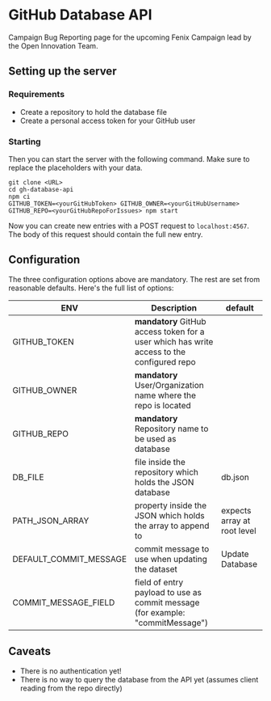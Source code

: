 # GitHub Database API

Campaign Bug Reporting page for the upcoming Fenix Campaign lead by the Open Innovation Team.

## Setting up the server

### Requirements

* Create a repository to hold the database file
* Create a personal access token for your GitHub user

### Starting

Then you can start the server with the following command. Make sure to replace the placeholders with your data.

```
git clone <URL>
cd gh-database-api
npm ci
GITHUB_TOKEN=<yourGitHubToken> GITHUB_OWNER=<yourGitHubUsername> GITHUB_REPO=<yourGitHubRepoForIssues> npm start
```

Now you can create new entries with a POST request to ```localhost:4567```. The body of this request should contain the full new entry.

## Configuration

The three configuration options above are mandatory. The rest are set from reasonable defaults. Here's the full list of options:

| ENV   |      Description      |  default |
|----------|--------------|------|
| GITHUB_TOKEN | **mandatory** GitHub access token for a user which has write access to the configured repo |  |
| GITHUB_OWNER | **mandatory** User/Organization name where the repo is located |  |
| GITHUB_REPO | **mandatory** Repository name to be used as database |  |
| DB_FILE | file inside the repository which holds the JSON database | db.json  |
| PATH_JSON_ARRAY | property inside the JSON which holds the array to append to | expects array at root level |
| DEFAULT_COMMIT_MESSAGE | commit message to use when updating the dataset | Update Database |
| COMMIT_MESSAGE_FIELD | field of entry payload to use as commit message (for example: "commitMessage") | |

## Caveats

* There is no authentication yet!
* There is no way to query the database from the API yet (assumes client reading from the repo directly)